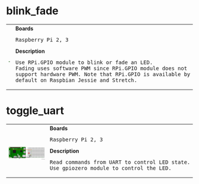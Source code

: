 # blink_fade
<table><tr>
<td>
<br><img src="Blink-Fade_bb.png" width=320px>
</td>
<td>
<b>Boards</b><p><pre>Raspberry Pi 2, 3</pre></p>
<b>Description</b><p><pre>Use RPi.GPIO module to blink or fade an LED. 
Fading uses software PWM since RPi.GPIO module does not
support hardware PWM. Note that RPi.GPIO is available by
default on Raspbian Jessie and Stretch.
</pre></p>
</td>
</tr></table>

# toggle_uart
<table><tr>
<td>
<br><img src="Blink-Fade_bb.png" width=320px>
</td>
<td>
<b>Boards</b><p><pre>Raspberry Pi 2, 3</pre></p>
<b>Description</b><p><pre>Read commands from UART to control LED state.
Use gpiozero module to control the LED.
</pre></p>
</td>
</tr></table>


